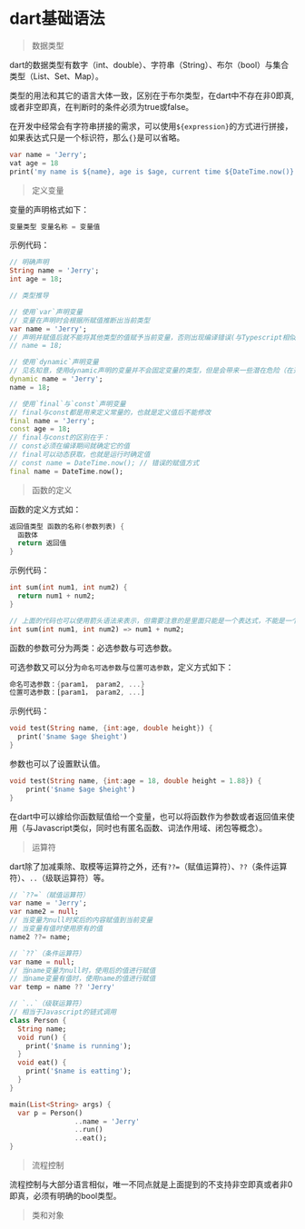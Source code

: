 # dart基础语法

> 数据类型

dart的数据类型有数字（int、double）、字符串（String）、布尔（bool）与集合类型（List、Set、Map）。

类型的用法和其它的语言大体一致，区别在于布尔类型，在dart中不存在非0即真, 或者非空即真，在判断时的条件必须为true或false。

在开发中经常会有字符串拼接的需求，可以使用`${expression}`的方式进行拼接，如果表达式只是一个标识符，那么`{}`是可以省略。

```dart
var name = 'Jerry';
vat age = 18
print('my name is ${name}, age is $age, current time ${DateTime.now()}')
```



> 定义变量

变量的声明格式如下：

```dart
变量类型 变量名称 = 变量值
```

示例代码：

```dart
// 明确声明
String name = 'Jerry';
int age = 18;

// 类型推导

// 使用`var`声明变量
// 变量在声明时会根据所赋值推断出当前类型
var name = 'Jerry';
// 声明并赋值后就不能将其他类型的值赋予当前变量，否则出现编译错误(与Typescript相似)
// name = 18;

// 使用`dynamic`声明变量
// 见名知意，使用dynamic声明的变量并不会固定变量的类型，但是会带来一些潜在危险（在开发中不建议使用）
dynamic name = 'Jerry';
name = 18;

// 使用`final`与`const`声明变量
// final与const都是用来定义常量的，也就是定义值后不能修改
final name = 'Jerry';
const age = 18;
// final与const的区别在于：
// const必须在编译期间就确定它的值
// final可以动态获取，也就是运行时确定值
// const name = DateTime.now(); // 错误的赋值方式
final name = DateTime.now();
```

> 函数的定义

函数的定义方式如：

```dart
返回值类型 函数的名称(参数列表) {
  函数体
  return 返回值
}
```

示例代码：

```dart
int sum(int num1, int num2) {
  return num1 + num2;
}

// 上面的代码也可以使用箭头语法来表示，但需要注意的是里面只能是一个表达式，不能是一个语句（与ES6还是有区别）
int sum(int num1, int num2) => num1 + num2;
```

函数的参数可分为两类：必选参数与可选参数。

可选参数又可以分为`命名可选参数`与`位置可选参数`，定义方式如下：

```dart
命名可选参数：{param1， param2, ...}
位置可选参数：[param1， param2, ...]
```

示例代码：

```dart
void test(String name, {int:age, double height}) {
  print('$name $age $height')
}
```

参数也可以了设置默认值。

```dart
void test(String name, {int:age = 18, double height = 1.88}) {
	print('$name $age $height')
}
```

在dart中可以嫁给你函数赋值给一个变量，也可以将函数作为参数或者返回值来使用（与Javascript类似，同时也有匿名函数、词法作用域、闭包等概念）。

> 运算符

dart除了加减乘除、取模等运算符之外，还有`??=`（赋值运算符）、`??`（条件运算符）、`..`（级联运算符）等。

```dart
// `??=`（赋值运算符）
var name = 'Jerry';
var name2 = null;
// 当变量为null时奖后的内容赋值到当前变量
// 当变量有值时使用原有的值
name2 ??= name;

// `??`（条件运算符）
var name = null;
// 当name变量为null时，使用后的值进行赋值
// 当name变量有值时，使用name的值进行赋值
var temp = name ?? 'Jerry'

// `..`（级联运算符）
// 相当于Javascript的链式调用
class Person {
  String name;
  void run() {
    print('$name is running');
  }
  void eat() {
    print('$name is eatting');
  }
}

main(List<String> args) {
  var p = Person()
        		..name = 'Jerry'
        		..run()
        		..eat();
}
```

> 流程控制

流程控制与大部分语言相似，唯一不同点就是上面提到的不支持非空即真或者非0即真，必须有明确的bool类型。

> 类和对象


<Vssue :title="$title" />